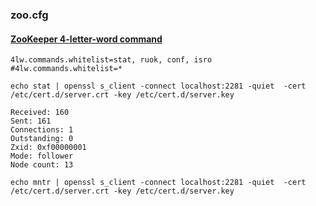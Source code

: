 
### zoo.cfg
#### [ZooKeeper 4-letter-word command](https://docs.tibco.com/pub/msgmx/1.1.0/doc/html/GUID-0C192D17-E589-490C-893B-CDCBD2C045D0.html)
```
4lw.commands.whitelist=stat, ruok, conf, isro
#4lw.commands.whitelist=*
```
```
echo stat | openssl s_client -connect localhost:2281 -quiet  -cert  /etc/cert.d/server.crt -key /etc/cert.d/server.key
```

```
Received: 160
Sent: 161
Connections: 1
Outstanding: 0
Zxid: 0xf00000001
Mode: follower
Node count: 13

```
```
echo mntr | openssl s_client -connect localhost:2281 -quiet  -cert  /etc/cert.d/server.crt -key /etc/cert.d/server.key
```
